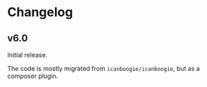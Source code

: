 # Changelog

## v6.0

Initial release.

The code is mostly migrated from `icanboogie/icanboogie`, but as a composer plugin.

<!--

## v5.x to v6.0

### New Requirements

None

### New features

None

### Backward Incompatible Changes

None

### Deprecated Features

None

### Other Changes

None

-->
